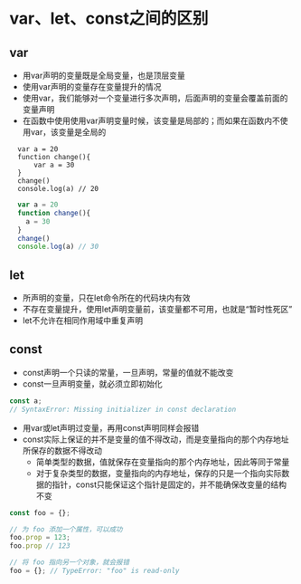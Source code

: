 # var、let、const之间的区别

## var

- 用var声明的变量既是全局变量，也是顶层变量
- 使用var声明的变量存在变量提升的情况
- 使用var，我们能够对一个变量进行多次声明，后面声明的变量会覆盖前面的变量声明
- 在函数中使用使用var声明变量时候，该变量是局部的；而如果在函数内不使用var，该变量是全局的

```JS
  var a = 20
  function change(){
      var a = 30
  }
  change()
  console.log(a) // 20 
```

```js
  var a = 20
  function change(){
    a = 30
  }
  change()
  console.log(a) // 30 
```

## let

- 所声明的变量，只在let命令所在的代码块内有效
- 不存在变量提升，使用let声明变量前，该变量都不可用，也就是“暂时性死区”
- let不允许在相同作用域中重复声明

## const

- const声明一个只读的常量，一旦声明，常量的值就不能改变
- const一旦声明变量，就必须立即初始化

```js
const a;
// SyntaxError: Missing initializer in const declaration
```

- 用var或let声明过变量，再用const声明同样会报错
- const实际上保证的并不是变量的值不得改动，而是变量指向的那个内存地址所保存的数据不得改动
  - 简单类型的数据，值就保存在变量指向的那个内存地址，因此等同于常量
  - 对于复杂类型的数据，变量指向的内存地址，保存的只是一个指向实际数据的指针，const只能保证这个指针是固定的，并不能确保改变量的结构不变

```js
const foo = {};

// 为 foo 添加一个属性，可以成功
foo.prop = 123;
foo.prop // 123

// 将 foo 指向另一个对象，就会报错
foo = {}; // TypeError: "foo" is read-only
```
